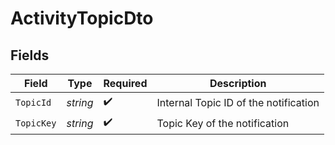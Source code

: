 # ActivityTopicDto


## Fields

| Field                                 | Type                                  | Required                              | Description                           |
| ------------------------------------- | ------------------------------------- | ------------------------------------- | ------------------------------------- |
| `TopicId`                             | *string*                              | :heavy_check_mark:                    | Internal Topic ID of the notification |
| `TopicKey`                            | *string*                              | :heavy_check_mark:                    | Topic Key of the notification         |
